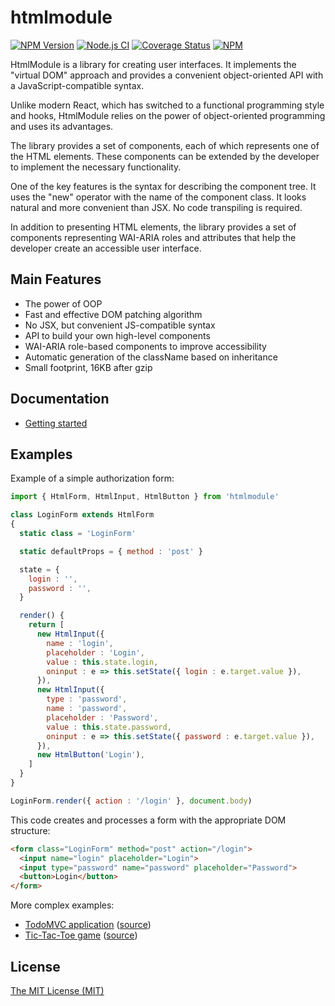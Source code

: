 # htmlmodule

[![NPM Version](https://img.shields.io/npm/v/htmlmodule.svg)](https://www.npmjs.com/package/htmlmodule)
[![Node.js CI](https://github.com/aristov/htmlmodule/actions/workflows/node.js.yml/badge.svg)](https://github.com/aristov/htmlmodule/actions/workflows/node.js.yml)
[![Coverage Status](https://coveralls.io/repos/github/aristov/htmlmodule/badge.svg?branch=master)](https://coveralls.io/github/aristov/htmlmodule?branch=master)
[![NPM](https://img.shields.io/npm/l/htmlmodule)](https://raw.githubusercontent.com/aristov/htmlmodule/master/LICENSE)

HtmlModule is a library for creating user interfaces.
It implements the "virtual DOM" approach and provides a convenient object-oriented API with a JavaScript-compatible syntax.

Unlike modern React, which has switched to a functional programming style and hooks,
HtmlModule relies on the power of object-oriented programming and uses its advantages.

The library provides a set of components, each of which represents one of the HTML elements.
These components can be extended by the developer to implement the necessary functionality.

One of the key features is the syntax for describing the component tree.
It uses the "new" operator with the name of the component class.
It looks natural and more convenient than JSX.
No code transpiling is required.

In addition to presenting HTML elements, the library provides a set of components representing
WAI-ARIA roles and attributes that help the developer create an accessible user interface.

## Main Features

- The power of OOP
- Fast and effective DOM patching algorithm
- No JSX, but convenient JS-compatible syntax
- API to build your own high-level components
- WAI-ARIA role-based components to improve accessibility
- Automatic generation of the className based on inheritance
- Small footprint, 16KB after gzip

## Documentation

- [Getting started](https://github.com/aristov/htmlmodule/wiki/Getting-started)

## Examples

Example of a simple authorization form:

```js
import { HtmlForm, HtmlInput, HtmlButton } from 'htmlmodule'

class LoginForm extends HtmlForm
{
  static class = 'LoginForm'

  static defaultProps = { method : 'post' }

  state = {
    login : '',
    password : '',
  }

  render() {
    return [
      new HtmlInput({
        name : 'login',
        placeholder : 'Login',
        value : this.state.login,
        oninput : e => this.setState({ login : e.target.value }),
      }),
      new HtmlInput({
        type : 'password',
        name : 'password',
        placeholder : 'Password',
        value : this.state.password,
        oninput : e => this.setState({ password : e.target.value }),
      }),
      new HtmlButton('Login'),
    ]
  }
}

LoginForm.render({ action : '/login' }, document.body)
```

This code creates and processes a form with the appropriate DOM structure:

```html
<form class="LoginForm" method="post" action="/login">
  <input name="login" placeholder="Login">
  <input type="password" name="password" placeholder="Password">
  <button>Login</button>
</form>
```

More complex examples:

- [TodoMVC application](https://aristov.github.io/htmlmodule-todomvc) ([source](https://github.com/aristov/htmlmodule-todomvc))
- [Tic-Tac-Toe game](https://aristov.github.io/htmlmodule-tictactoe) ([source](https://github.com/aristov/htmlmodule-tictactoe))

## License

[The MIT License (MIT)](https://raw.githubusercontent.com/aristov/htmlmodule/master/LICENSE)
